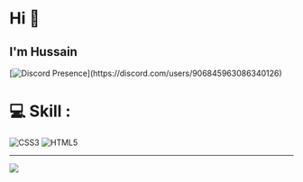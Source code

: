 # Hi 👋 
## I'm Hussain 

[![Discord Presence](https://lanyard.cnrad.dev/api/906845963086340126?showDisplayName=true&idleMessage:sleep(-.-)Zzz・・・)](https://discord.com/users/906845963086340126)

# 💻 Skill :
![CSS3](https://img.shields.io/badge/css3-%231572B6.svg?style=for-the-badge&logo=css3&logoColor=white) ![HTML5](https://img.shields.io/badge/html5-%23E34F26.svg?style=for-the-badge&logo=html5&logoColor=white)



---
[![](https://visitcount.itsvg.in/api?id=Hussain96o&icon=10&color=1)](https://visitcount.itsvg.in)

<!-- Proudly created with GPRM ( https://gprm.itsvg.in ) -->
